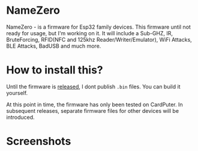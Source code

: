 # NameZero

NameZero - is a firmware for Esp32 family devices. This firmware until not ready for usage, but I'm working on it. It will include a Sub-GHZ, IR, BruteForcing, RFID(NFC and 125khz Reader/Writer/Emulator), WiFi Attacks, BLE Attacks, BadUSB and much more.

# How to install this?

Until the firmware is [released](https://github.com/Xelbor/NameZero/releases), I dont publish `.bin` files. You can build it yourself.

At this point in time, the firmware has only been tested on CardPuter. In subsequent releases, separate firmware files for other devices will be introduced.

# Screenshots
